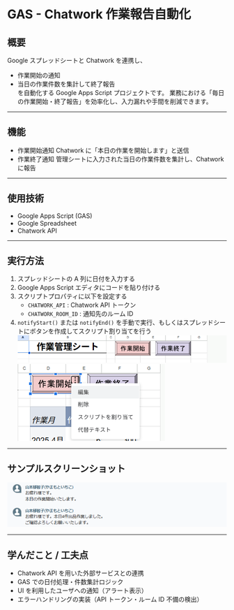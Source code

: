 # GAS - Chatwork 作業報告自動化

## 概要

Google スプレッドシートと Chatwork を連携し、

- 作業開始の通知
- 当日の作業件数を集計して終了報告  
  を自動化する Google Apps Script プロジェクトです。
  業務における「毎日の作業開始・終了報告」を効率化し、入力漏れや手間を削減できます。

---

## 機能

- 作業開始通知
  Chatwork に「本日の作業を開始します」と送信
- 作業終了通知
  管理シートに入力された当日の作業件数を集計し、Chatwork に報告

---

## 使用技術

- Google Apps Script (GAS)
- Google Spreadsheet
- Chatwork API

---

## 実行方法

1. スプレッドシートの A 列に日付を入力する
2. Google Apps Script エディタにコードを貼り付ける
3. スクリプトプロパティに以下を設定する
   - `CHATWORK_API` : Chatwork API トークン
   - `CHATWORK_ROOM_ID` : 通知先のルーム ID
4. `notifyStart()` または `notifyEnd()` を手動で実行、もしくはスプレッドシートにボタンを作成してスクリプト割り当てを行う
   ![ボタン例](image/ボタン例.png)
   ![スクリプト割り当て](image/スクリプト割り当て.png)

---

## サンプルスクリーンショット

![Chatwork通知例](image/Chatwork通知.png)

---

## 学んだこと / 工夫点

- Chatwork API を用いた外部サービスとの連携
- GAS での日付処理・件数集計ロジック
- UI を利用したユーザへの通知（アラート表示）
- エラーハンドリングの実装（API トークン・ルーム ID 不備の検出）
